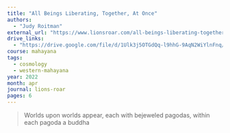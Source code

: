 ```yaml
---
title: "All Beings Liberating, Together, At Once"
authors:
  - "Judy Roitman"
external_url: "https://www.lionsroar.com/all-beings-liberating-together-at-once/"
drive_links:
  - "https://drive.google.com/file/d/1Ulk3j5OTGdQq-l9hhG-9AqN2WiYlnFnq/view?usp=drivesdk"
course: mahayana
tags:
  - cosmology
  - western-mahayana
year: 2022
month: apr
journal: lions-roar
pages: 6
---
```


> Worlds upon worlds appear, each with bejeweled pagodas, within each pagoda a buddha
